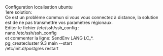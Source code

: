 Configuration localisation ubuntu   
1ere solution:    
Ce est un problème commun si vous vous connectez à distance, la solution est de ne pas transmettre vos paramètres régionaux.   
Editer le fichier /etc/ssh/ssh_config :   
nano /etc/ssh/ssh_config    
et commenter la ligne: SendEnv LANG LC_*.   
pg_createcluster 9.3 main --start    
/etc/init.d/postgres restart    
